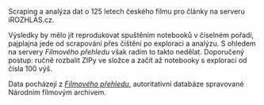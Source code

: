 Scraping a analýza dat o 125 letech českého filmu pro články na serveru iROZHLAS.cz.

Výsledky by mělo jít reprodukovat spuštěním notebooků v číselném pořadí, pajplajna jede od scrapování přes čištění po exploraci a analýzu. S ohledem na servery _Filmového přehledu_ však radím to takto nedělat. Doporučený postup: ručně rozbalit ZIPy ve složce a začít až notebooky s explorací od čísla 100 výš.

Data pocházejí z _[Filmového přehledu](https://filmovyprehled.cz/)_, autoritativní databáze spravované Národním filmovým archivem.
